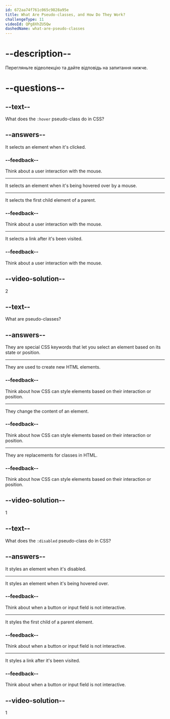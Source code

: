 ```yaml
---
id: 672aa74f761c065c9828a95e
title: What Are Pseudo-classes, and How Do They Work?
challengeType: 11
videoId: QPg8XhZU5Qw
dashedName: what-are-pseudo-classes
---
```


# --description--

Перегляньте відеолекцію та дайте відповідь на запитання нижче.

# --questions--

## --text--

What does the `:hover` pseudo-class do in CSS?

## --answers--

It selects an element when it's clicked.

### --feedback--

Think about a user interaction with the mouse.

---

It selects an element when it's being hovered over by a mouse.

---

It selects the first child element of a parent.

### --feedback--

Think about a user interaction with the mouse.

---

It selects a link after it's been visited.

### --feedback--

Think about a user interaction with the mouse.

## --video-solution--

2

## --text--

What are pseudo-classes?

## --answers--

They are special CSS keywords that let you select an element based on its state or position.

---

They are used to create new HTML elements.

### --feedback--

Think about how CSS can style elements based on their interaction or position.

---

They change the content of an element.

### --feedback--

Think about how CSS can style elements based on their interaction or position.

---

They are replacements for classes in HTML.

### --feedback--

Think about how CSS can style elements based on their interaction or position.

## --video-solution--

1

## --text--

What does the `:disabled` pseudo-class do in CSS?

## --answers--

It styles an element when it's disabled.

---

It styles an element when it's being hovered over.

### --feedback--

Think about when a button or input field is not interactive.

---

It styles the first child of a parent element.

### --feedback--

Think about when a button or input field is not interactive.

---

It styles a link after it's been visited.

### --feedback--

Think about when a button or input field is not interactive.

## --video-solution--

1
